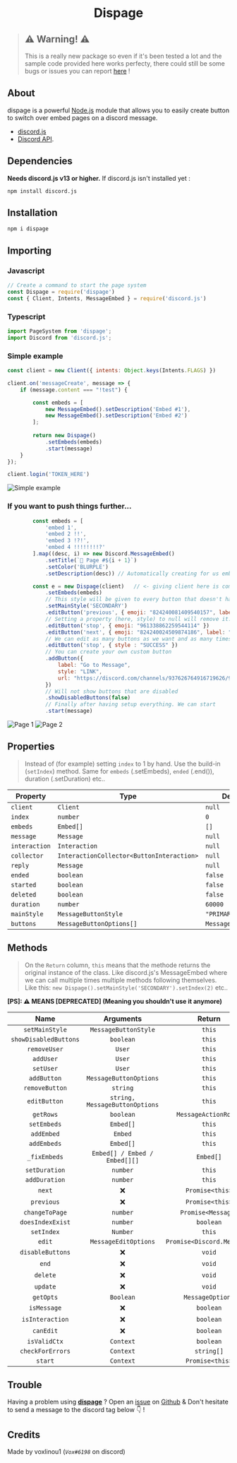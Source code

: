 <div align="center"><h1>Dispage</h1></div>

> ## ⚠ Warning! ⚠ 
> This is a really new package so even if it's been tested a lot and the sample code provided here works perfecty, there could still be some bugs or issues you can report <a href="https://github.com/voxlinou1/dispage/issues">here</a> !

## About

dispage is a powerful [Node.js](https://nodejs.org) module that allows you to easily create button to switch over embed pages on a discord message.
- [discord.js](https://npmjs.com/package/discord.js)
- [Discord API](https://discord.com/developers/docs/intro).

## Dependencies

**Needs discord.js v13 or higher.**
If discord.js isn't installed yet :
```sh-session
npm install discord.js
```

## Installation
```sh-session
npm i dispage
```

## Importing
### Javascript
```js
// Create a command to start the page system
const Dispage = require('dispage')
const { Client, Intents, MessageEmbed } = require('discord.js')
```
### Typescript
```ts
import PageSystem from 'dispage';
import Discord from 'discord.js';
```
### Simple example
```js
const client = new Client({ intents: Object.keys(Intents.FLAGS) })

client.on('messageCreate', message => {
    if (message.content === "!test") {

        const embeds = [
            new MessageEmbed().setDescription('Embed #1'),
            new MessageEmbed().setDescription('Embed #2')
        ];
        
        return new Dispage()
            .setEmbeds(embeds)
            .start(message)
    }
});

client.login('TOKEN_HERE')
```
![Simple example](https://iili.io/Xf3MhP.png)

### If you want to push things further...
```js
        const embeds = [
            'embed 1',
            'embed 2 !!',
            'embed 3 !?!',
            'embed 4 !!!!!!!!?'
        ].map((desc, i) => new Discord.MessageEmbed()
            .setTitle(`📃 Page #${i + 1}`)
            .setColor('BLURPLE')
            .setDescription(desc)) // Automatically creating for us embeds

        const e = new Dispage(client)   // <- giving client here is completely optional but will help the embed page system fix some bugs for you.
            .setEmbeds(embeds)
            // This style will be given to every button that doesn't have a specific style
            .setMainStyle('SECONDARY')
            .editButton('previous', { emoji: "824240081409540157", label: "Previous" })
            // Setting a property (here, style) to null will remove it. 👇
            .editButton('stop', { emoji: "961338862259544114" })
            .editButton('next', { emoji: "824240024509874186", label: "Next" })
            // We can edit as many buttons as we want and as many times as we wish
            .editButton('stop', { style : "SUCCESS" })
            // You can create your own custom button
            .addButton({
                label: "Go to Message",
                style: "LINK",
                url: "https://discord.com/channels/937626764916719626/937633296878293002/978956060972974101"
            })
            // Will not show buttons that are disabled
            .showDisabledButtons(false)
            // Finally after having setup everything. We can start
            .start(message)
```

![Page 1](https://iili.io/XnAgvR.png)
![Page 2](https://iili.io/XnAUYv.png)

## Properties
> Instead of (for example) setting `index` to 1 by hand. Use the build-in (`setIndex`) method. Same for `embeds` (.setEmbeds), `ended` (.end()), duration (.setDuration) etc..

| **Property**  | **Type**                                  | **Default Value**        |
| ------------- | ----------------------------------------- | ------------------------ |
| `client`      | `Client`                                  | `null`                   |
| `index`       | `number`                                  | `0`                      |
| `embeds`      | `Embed[]`                                 | `[]`                     |
| `message`     | `Message`                                 | `null`                   |
| `interaction` | `Interaction`                             | `null`                   |
| `collector`   | `InteractionCollector<ButtonInteraction>` | `null`                   |
| `reply`       | `Message`                                 | `null`                   |
| `ended`       | `boolean`                                 | `false`                  |
| `started`     | `boolean`                                 | `false`                  |
| `deleted`     | `boolean`                                 | `false`                  |
| `duration`    | `number`                                  | `60000`                  |
| `mainStyle`   | `MessageButtonStyle`                      | `"PRIMARY"`              |
| `buttons`     | `MessageButtonOptions[]`                  | `MessageButtonOptions[]` |

## Methods
> On the `Return` column, `this` means that the methode returns the original instance of the class. Like discord.js's MessageEmbed where we can call multiple times multiple methods following themselves. Like this: `new Dispage().setMainStyle('SECONDARY').setIndex(2)` etc..

**[PS]: ⚠ MEANS __[DEPRECATED]__ (Meaning you shouldn't use it anymore)**

|       **Name**        |         **Arguments**          |         **Return**         |
| :-------------------: | :----------------------------: | :------------------------: |
|    `setMainStyle`     |      `MessageButtonStyle`      |           `this`           |
| `showDisabledButtons` |           `boolean`            |           `this`           |
|     `removeUser`      |             `User`             |           `this`           |
|       `addUser`       |             `User`             |           `this`           |
|       `setUser`       |             `User`             |           `this`           |
|      `addButton`      |     `MessageButtonOptions`     |           `this`           |
|    `removeButton`     |            `string`            |           `this`           |
|     `editButton`      | `string, MessageButtonOptions` |           `this`           |
|       `getRows`       |           `boolean`            |    `MessageActionRow[]`    |
|      `setEmbeds`      |           `Embed[]`            |           `this`           |
|      `addEmbed`       |            `Embed`             |           `this`           |
|      `addEmbeds`      |           `Embed[]`            |           `this`           |
|     `_fixEmbeds`      | `Embed[] / Embed / Embed[][]`  |         `Embed[]`          |
|     `setDuration`     |            `number`            |           `this`           |
|     `addDuration`     |            `number`            |           `this`           |
|        `next`         |               ❌                |      `Promise<this>`       |
|      `previous`       |               ❌                |      `Promise<this>`       |
|    `changeToPage`     |            `number`            |     `Promise<Message>`     |
|   `doesIndexExist`    |            `number`            |         `boolean`          |
|      `setIndex`       |            `Number`            |           `this`           |
|        `edit`         |      `MessageEditOptions`      | `Promise<Discord.Message>` |
|   `disableButtons`    |               ❌                |           `void`           |
|         `end`         |               ❌                |           `void`           |
|       `delete`        |               ❌                |           `void`           |
|       `update`        |               ❌                |           `void`           |
|       `getOpts`       |           `Boolean`            |      `MessageOptions`      |
|      `isMessage`      |               ❌                |         `boolean`          |
|    `isInteraction`    |               ❌                |         `boolean`          |
|       `canEdit`       |               ❌                |         `boolean`          |
|     `isValidCtx`      |           `Context`            |         `boolean`          |
|   `checkForErrors`    |           `Context`            |         `string[]`         |
|        `start`        |           `Context`            |      `Promise<this>`       |

## Trouble
Having a problem using <a href="https://npmjs.com/package/dispage">**dispage**</a> ? Open an <a href="https://github.com/voxlinou1/dispage/issues">issue</a> on <a href="https://github.com/voxlinou1/dispage">Github<a> & Don't hesitate to send a message to the discord tag below 👇 !

## Credits
Made by voxlinou1 (*`Vox#6198`* on discord)
